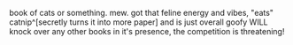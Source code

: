 ---
---

book of cats or something.
mew.
got that feline energy and vibes, "eats" catnip^\[secretly turns it into more paper\] and is just overall goofy
WILL knock over any other books in it's presence, the competition is threatening!
